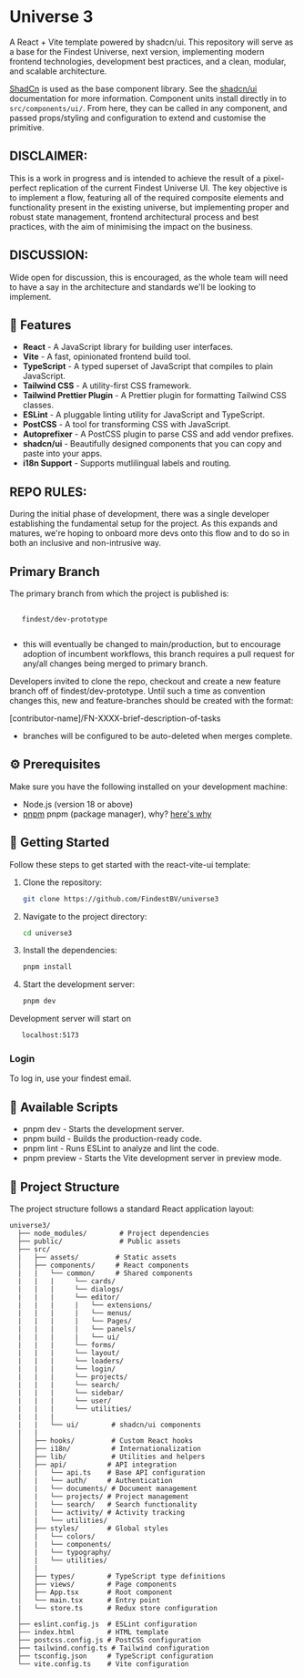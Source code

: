 # Universe 3

A React + Vite template powered by shadcn/ui. This repository will serve as a base for the Findest Universe, next version, implementing modern frontend technologies, development best practices, and a clean, modular, and scalable architecture.

[ShadCn](https://ui.shadcn.com/) is used as the base component library. See the [shadcn/ui](https://ui.shadcn.com/) documentation for more information.
Component units install directly in to `src/components/ui/`. From here, they can be called in any component, and passed props/styling and configuration to extend and customise the primitive.

## DISCLAIMER:

This is a work in progress and is intended to achieve the result of a pixel-perfect replication of the current Findest Universe UI.
The key objective is to implement a flow, featuring all of the required composite elements and functionality present in the existing universe, but implementing proper and robust state management, frontend architectural process and best practices, with the aim of minimising the impact on the business.

## DISCUSSION:

Wide open for discussion, this is encouraged, as the whole team will need to have a say in the architecture and standards we'll be looking to implement.

## 🎉 Features

- **React** - A JavaScript library for building user interfaces.
- **Vite** - A fast, opinionated frontend build tool.
- **TypeScript** - A typed superset of JavaScript that compiles to plain JavaScript.
- **Tailwind CSS** - A utility-first CSS framework.
- **Tailwind Prettier Plugin** - A Prettier plugin for formatting Tailwind CSS classes.
- **ESLint** - A pluggable linting utility for JavaScript and TypeScript.
- **PostCSS** - A tool for transforming CSS with JavaScript.
- **Autoprefixer** - A PostCSS plugin to parse CSS and add vendor prefixes.
- **shadcn/ui** - Beautifully designed components that you can copy and paste into your apps.
- **i18n Support** - Supports mutlilingual labels and routing.

## REPO RULES:

During the initial phase of development, there was a single developer establishing the fundamental setup for the project. As this expands and matures, we're hoping to onboard more devs onto this flow and to do so in both an inclusive and non-intrusive way.

## Primary Branch

The primary branch from which the project is published is:

<pre>
   <code>
   findest/dev-prototype
   </code>
</pre>

- this will eventually be changed to main/production, but to encourage adoption of incumbent workflows, this branch requires a pull request for any/all changes being merged to primary branch.

Developers invited to clone the repo, checkout and create a new feature branch off of findest/dev-prototype. Until such a time as convention changes this, new and feature-branches should be created with the format:

[contributor-name]/FN-XXXX-brief-description-of-tasks

- branches will be configured to be auto-deleted when merges complete.

## ⚙️ Prerequisites

Make sure you have the following installed on your development machine:

- Node.js (version 18 or above)
- [pnpm](https://pnpm.io/) pnpm (package manager), why? [here's why](https://peerlist.io/blog/engineering/what-is-pnpm-and-why-you-should-use-it)

## 🚀 Getting Started

Follow these steps to get started with the react-vite-ui template:

1. Clone the repository:

   ```bash
   git clone https://github.com/FindestBV/universe3
   ```

2. Navigate to the project directory:

   ```bash
   cd universe3
   ```

3. Install the dependencies:

   ```bash
   pnpm install
   ```

4. Start the development server:

   ```bash
   pnpm dev
   ```

Development server will start on

```bash
   localhost:5173
```

### Login

To log in, use your findest email.

## 📜 Available Scripts

- pnpm dev - Starts the development server.
- pnpm build - Builds the production-ready code.
- pnpm lint - Runs ESLint to analyze and lint the code.
- pnpm preview - Starts the Vite development server in preview mode.

## 📂 Project Structure

The project structure follows a standard React application layout:

```
universe3/
  ├── node_modules/        # Project dependencies
  ├── public/              # Public assets
  ├── src/
  |   ├── assets/         # Static assets
  │   ├── components/     # React components
  |   |   └── common/     # Shared components
  |   |   |     └── cards/
  |   |   |     └── dialogs/
  |   |   |     └── editor/
  |   |   |     |   └── extensions/
  |   |   |     |   └── menus/
  |   |   |     |   └── Pages/
  |   |   |     |   └── panels/
  |   |   |     |   └── ui/
  |   |   |     └── forms/
  |   |   |     └── layout/
  |   |   |     └── loaders/
  |   |   |     └── login/
  |   |   |     └── projects/
  |   |   |     └── search/
  |   |   |     └── sidebar/
  |   |   |     └── user/
  |   |   |     └── utilities/
  |   |   |
  |   |   └── ui/        # shadcn/ui components
  |   |
  │   ├── hooks/         # Custom React hooks
  │   ├── i18n/          # Internationalization
  │   ├── lib/           # Utilities and helpers
  │   ├── api/          # API integration
  |   |   └── api.ts    # Base API configuration
  │   |   └── auth/     # Authentication
  │   |   └── documents/ # Document management
  │   |   └── projects/ # Project management
  │   |   └── search/   # Search functionality
  │   |   └── activity/ # Activity tracking
  │   |   └── utilities/
  │   ├── styles/       # Global styles
  │   |   └── colors/
  │   |   └── components/
  │   |   └── typography/
  │   |   └── utilities/
  │   |
  │   ├── types/        # TypeScript type definitions
  │   ├── views/        # Page components
  │   ├── App.tsx       # Root component
  │   └── main.tsx      # Entry point
  |   └── store.ts      # Redux store configuration
  │
  ├── eslint.config.js  # ESLint configuration
  ├── index.html        # HTML template
  ├── postcss.config.js # PostCSS configuration
  ├── tailwind.config.ts # Tailwind configuration
  ├── tsconfig.json     # TypeScript configuration
  └── vite.config.ts    # Vite configuration
```
